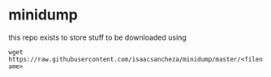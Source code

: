 # minidump
this repo exists to store stuff to be downloaded using 

`wget https://raw.githubusercontent.com/isaacsancheza/minidump/master/<filename>`

